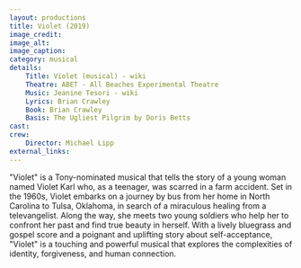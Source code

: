 ```yaml
---
layout: productions
title: Violet (2019)
image_credit: 
image_alt:
image_caption:
category: musical
details:
    Title: Violet (musical) - wiki
    Theatre: ABET - All Beaches Experimental Theatre
    Music: Jeanine Tesori - wiki
    Lyrics: Brian Crawley
    Book: Brian Crawley
    Basis: The Ugliest Pilgrim by Doris Betts
cast:
crew:
    Director: Michael Lipp
external_links:
---
```

"Violet" is a Tony-nominated musical that tells the story of a young woman named Violet Karl who, as a teenager, was scarred in a farm accident. Set in the 1960s, Violet embarks on a journey by bus from her home in North Carolina to Tulsa, Oklahoma, in search of a miraculous healing from a televangelist. Along the way, she meets two young soldiers who help her to confront her past and find true beauty in herself. With a lively bluegrass and gospel score and a poignant and uplifting story about self-acceptance, "Violet" is a touching and powerful musical that explores the complexities of identity, forgiveness, and human connection.